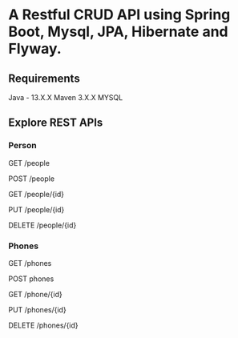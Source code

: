 # A Restful CRUD API using Spring Boot, Mysql, JPA, Hibernate and Flyway.

## Requirements
Java - 13.X.X
Maven 3.X.X
MYSQL

## Explore REST APIs
### Person
GET /people

POST /people

GET /people/{id}

PUT /people/{id}

DELETE /people/{id}

### Phones
GET /phones

POST phones

GET /phone/{id}

PUT /phones/{id}

DELETE /phones/{id}
